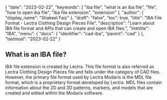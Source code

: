 {
  "date": "2023-02-22",
  "keywords": [
    "iba file",
    "what is an iba file",
    "file",
    "how to open iba file",
    "iba file extension",
    "extension"
  ],
  "author": {
    "display_name": "Shakeel Faiz"
  },
  "draft": "false",
  "toc": true,
  "title": "IBA File Format - Lectra Clothing Design Pieces File",
  "description": "Learn about IBA file format and APIs that can create and open IBA files.",
  "linktitle": "IBA",
  "menu": {
    "docs": {
      "identifier": "cad-iba",
      "parent": "cad"
    }
  },
  "lastmod": "2023-02-22"
}

## What is an IBA file?

IBA file extension is created by Lectra. This file format is also referred as Lectra Clothing Design Pieces file and falls under the category of CAD files. However, the primary file format used by Lectra Modaris is the MDL file format, which is a proprietary format developed by Lectra. MDL files contain information about the 2D and 3D patterns, markers, and models that are created and edited within the Modaris software.
